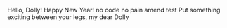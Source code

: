 Hello, Dolly! Happy New Year!
no code no pain
amend test
Put something exciting between your legs, my dear Dolly
